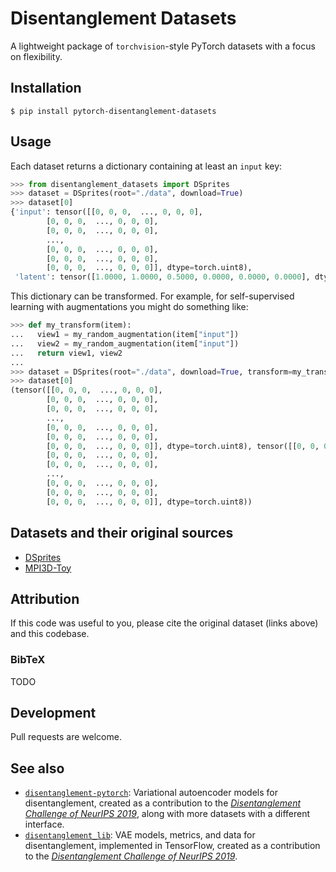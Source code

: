 # Disentanglement Datasets

A lightweight package of `torchvision`-style PyTorch datasets with a focus on flexibility.

## Installation

    $ pip install pytorch-disentanglement-datasets

## Usage

Each dataset returns a dictionary containing at least an `input` key:

```python
>>> from disentanglement_datasets import DSprites
>>> dataset = DSprites(root="./data", download=True)
>>> dataset[0]
{'input': tensor([[0, 0, 0,  ..., 0, 0, 0],
        [0, 0, 0,  ..., 0, 0, 0],
        [0, 0, 0,  ..., 0, 0, 0],
        ...,
        [0, 0, 0,  ..., 0, 0, 0],
        [0, 0, 0,  ..., 0, 0, 0],
        [0, 0, 0,  ..., 0, 0, 0]], dtype=torch.uint8),
 'latent': tensor([1.0000, 1.0000, 0.5000, 0.0000, 0.0000, 0.0000], dtype=torch.float64)}
 ```

This dictionary can be transformed. For example, for self-supervised learning with augmentations you might do something like:

```python
>>> def my_transform(item):
...   view1 = my_random_augmentation(item["input"])
...   view2 = my_random_augmentation(item["input"])
...   return view1, view2
...
>>> dataset = DSprites(root="./data", download=True, transform=my_transform)
>>> dataset[0]
(tensor([[0, 0, 0,  ..., 0, 0, 0],
        [0, 0, 0,  ..., 0, 0, 0],
        [0, 0, 0,  ..., 0, 0, 0],
        ...,
        [0, 0, 0,  ..., 0, 0, 0],
        [0, 0, 0,  ..., 0, 0, 0],
        [0, 0, 0,  ..., 0, 0, 0]], dtype=torch.uint8), tensor([[0, 0, 0,  ..., 0, 0, 0],
        [0, 0, 0,  ..., 0, 0, 0],
        [0, 0, 0,  ..., 0, 0, 0],
        ...,
        [0, 0, 0,  ..., 0, 0, 0],
        [0, 0, 0,  ..., 0, 0, 0],
        [0, 0, 0,  ..., 0, 0, 0]], dtype=torch.uint8))
```

## Datasets and their original sources

* [DSprites](https://github.com/deepmind/dsprites-dataset)
* [MPI3D-Toy](https://github.com/rr-learning/disentanglement_dataset)

## Attribution

If this code was useful to you, please cite the original dataset (links above) and this codebase.

### BibTeX

TODO

## Development

Pull requests are welcome.

## See also

* [`disentanglement-pytorch`](https://github.com/amir-abdi/disentanglement-pytorch): Variational autoencoder models for disentanglement, created as a contribution to the [*Disentanglement Challenge of NeurIPS 2019*](https://aicrowd.com/challenges/neurips-2019-disentanglement-challenge), along with more datasets with a different interface.
* [`disentanglement_lib`](https://github.com/google-research/disentanglement_lib): VAE models, metrics, and data for disentanglement, implemented in TensorFlow, created as a contribution to the [*Disentanglement Challenge of NeurIPS 2019*](https://aicrowd.com/challenges/neurips-2019-disentanglement-challenge).
